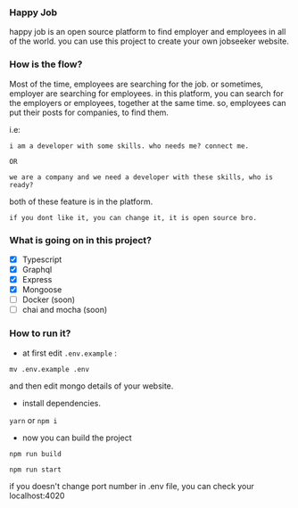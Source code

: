 ### Happy Job
happy job is an open source platform to find employer and employees in all of the world.
you can use this project to create your own jobseeker website. 

### How is the flow?
Most of the time, employees are searching for the job. or sometimes, employer are searching for employees. 
in this platform, you can search for the employers or employees, together at the same time. 
so, employees can put their posts for companies, to find them. 

i.e: 

```
i am a developer with some skills. who needs me? connect me. 

OR

we are a company and we need a developer with these skills, who is ready?
```
both of these feature is in the platform. 

`if you dont like it, you can change it, it is open source bro.`

### What is going on in this project?
 - [x] Typescript
 - [x] Graphql
 - [x] Express
 - [x] Mongoose
 - [ ] Docker (soon)
 - [ ] chai and mocha (soon)
 
 ### How to run it?
 - at first edit `.env.example` : 
 
 `mv .env.example .env`
 
 and then edit mongo details of your website.
 
 - install dependencies.
 
 `yarn` or `npm i`
 
 - now you can build the project
 
 `npm run build`
 
 `npm run start`
 
 if you doesn't change port number in .env file, you can check your localhost:4020 
 